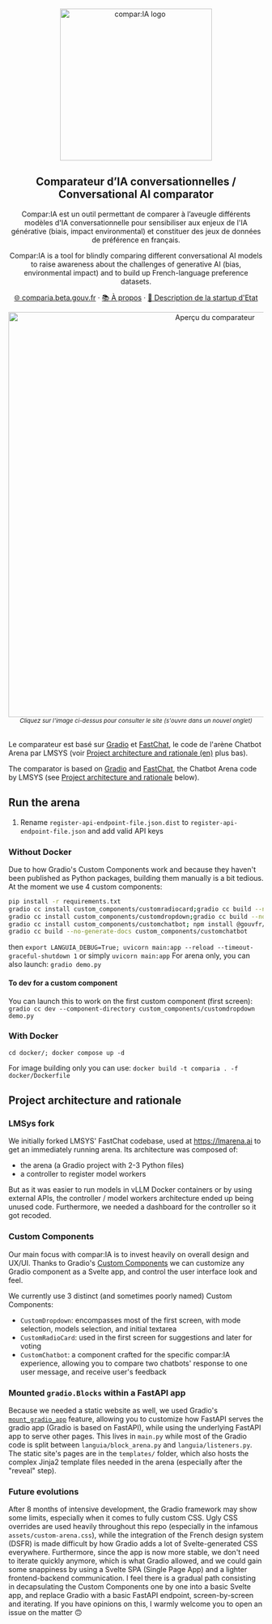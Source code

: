 <br>
<p align="center">
  <a href="https://comparia.beta.gouv.fr/">
  <img src="https://github.com/user-attachments/assets/bd071ffd-1253-486d-ad18-9f5b371788b0" width=300px alt="compar:IA logo" />  </a>
</p>


<h2 align="center" >Comparateur d’IA conversationnelles / Conversational AI comparator</h3>
<p align="center">Compar:IA est un outil permettant de comparer à l’aveugle différents modèles d'IA conversationnelle pour sensibiliser aux enjeux de l'IA générative (biais, impact environmental) et constituer des jeux de données de préférence en français.</p>
<p align="center">Compar:IA is a tool for blindly comparing different conversational AI models to raise awareness about the challenges of generative AI (bias, environmental impact) and to build up French-language preference datasets.</p>

<p align="center"><a href="https://comparia.beta.gouv.fr/">🌐 comparia.beta.gouv.fr</a> · <a href="https://www.comparia.beta.gouv.fr/a-propos">📚 À propos</a> · <a href="https://beta.gouv.fr/startups/languia.html">🚀 Description de la startup d'Etat</a><p>
<div align="center">
  <a href="https://comparia.beta.gouv.fr/" 
     aria-label="Cliquez pour se rendre sur la plateforme hébergée"
     title="Capture d'écran du comparateur">
    <img 
      src="https://github.com/user-attachments/assets/6c8257fc-a2e5-4ee1-8052-dbf14a0419ea" 
      alt="Aperçu du comparateur" 
      width="800"
    />
  </a>
</div>
<div align="center">
  <sub>
    <i>Cliquez sur l'image ci-dessus pour consulter le site (s'ouvre dans un nouvel onglet)</i>
  </sub>
</div>

<br>

Le comparateur est basé sur [Gradio](https://www.gradio.app/) et [FastChat](https://github.com/lm-sys/FastChat/), le code de l'arène Chatbot Arena par LMSYS (voir [Project architecture and rationale (en)](https://github.com/betagouv/ComparIA?tab=readme-ov-file#project-architecture-and-rationale) plus bas).

The comparator is based on [Gradio](https://www.gradio.app/) and [FastChat](https://github.com/lm-sys/FastChat/), the Chatbot Arena code by LMSYS (see [Project architecture and rationale](https://github.com/betagouv/ComparIA?tab=readme-ov-file#project-architecture-and-rationale) below).



## Run the arena

1. Rename `register-api-endpoint-file.json.dist` to `register-api-endpoint-file.json` and add valid API keys

### Without Docker

Due to how Gradio's Custom Components work and because they haven't been published as Python packages, building them manually is a bit tedious. At the moment we use 4 custom components: 

```bash
pip install -r requirements.txt
gradio cc install custom_components/customradiocard;gradio cc build --no-generate-docs custom_components/customradiocard
gradio cc install custom_components/customdropdown;gradio cc build --no-generate-docs custom_components/customdropdown
gradio cc install custom_components/customchatbot; npm install @gouvfr/dsfr;
gradio cc build --no-generate-docs custom_components/customchatbot
```
then `export LANGUIA_DEBUG=True; uvicorn main:app --reload --timeout-graceful-shutdown 1` or simply `uvicorn main:app`
For arena only, you can also launch: `gradio demo.py`

#### To dev for a custom component

You can launch this to work on the first custom component (first screen):
`gradio cc dev --component-directory custom_components/customdropdown demo.py`

### With Docker

`cd docker/; docker compose up -d`

For image building only you can use: `docker build -t comparia . -f docker/Dockerfile`

## Project architecture and rationale

### LMSys fork
We initially forked LMSYS' FastChat codebase, used at https://lmarena.ai to get an immediately running arena. Its architecture was composed of:
- the arena (a Gradio project with 2-3 Python files)
- a controller to register model workers

But as it was easier to run models in vLLM Docker containers or by using external APIs, the controller / model workers architecture ended up being unused code. Furthermore, we needed a dashboard for the controller so it got recoded.

### Custom Components
Our main focus with compar:IA is to invest heavily on overall design and UX/UI. Thanks to Gradio's [Custom Components](https://www.gradio.app/guides/custom-components-in-five-minutes) we can customize any Gradio component as a Svelte app, and control the user interface look and feel.

We currently use 3 distinct (and sometimes poorly named) Custom Components:
- `CustomDropdown`: encompasses most of the first screen, with mode selection, models selection, and initial textarea
- `CustomRadioCard`: used in the first screen for suggestions and later for voting
- `CustomChatbot`: a component crafted for the specific compar:IA experience, allowing you to compare two chatbots' response to one user message, and receive user's feedback



### Mounted `gradio.Blocks` within a FastAPI app

Because we needed a static website as well, we used Gradio's [`mount_gradio_app`](https://www.gradio.app/docs/gradio/mount_gradio_app`) feature, allowing you to customize how FastAPI serves the gradio app (Gradio is based on FastAPI), while using the underlying FastAPI app to serve other pages. This lives in `main.py` while most of the Gradio code is split between `languia/block_arena.py` and `languia/listeners.py`.
The static site's pages are in the `templates/` folder, which also hosts the complex Jinja2 template files needed in the arena (especially after the "reveal" step).

### Future evolutions

After 8 months of intensive development, the Gradio framework may show some limits, especially when it comes to fully custom CSS. Ugly CSS overrides are used heavily throughout this repo (especially in the infamous `assets/custom-arena.css`), while the integration of the French design system (DSFR) is made difficult by how Gradio adds a lot of Svelte-generated CSS everywhere.
Furthermore, since the app is now more stable, we don't need to iterate quickly anymore, which is what Gradio allowed, and we could gain some snappiness by using a Svelte SPA (Single Page App) and a lighter frontend-backend communication.
I feel there is a gradual path consisting in decapsulating the Custom Components one by one into a basic Svelte app, and replace Gradio with a basic FastAPI endpoint, screen-by-screen and iterating. If you have opinions on this, I warmly welcome you to open an issue on the matter 🙃
